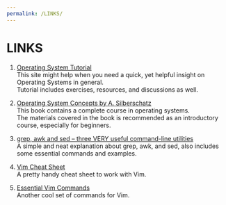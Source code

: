 ```yaml
---
permalink: /LINKS/
---
```


# LINKS
1. [Operating System Tutorial](https://www.tutorialspoint.com/operating_system/index.htm)\
This site might help when you need a quick, yet helpful insight on Operating Systems in general.\
Tutorial includes exercises, resources, and discussions as well.

2. [Operating System Concepts by A. Silberschatz](https://www.os-book.com/OS10/)\
This book contains a complete course in operating systems.\
The materials covered in the book is recommended as an introductory course, especially for beginners.

3. [grep, awk and sed – three VERY useful command-line utilities](https://www-users.york.ac.uk/~mijp1/teaching/2nd_year_Comp_Lab/guides/grep_awk_sed.pdf)\
A simple and neat explanation about grep, awk, and sed, also includes some essential commands and examples.

4. [Vim Cheat Sheet](https://vim.rtorr.com/)\
A pretty handy cheat sheet to work with Vim.

5. [Essential Vim Commands](https://catswhocode.com/vim-commands/)\
Another cool set of commands for Vim.

